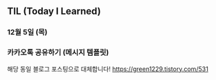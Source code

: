 ## TIL (Today I Learned)

### 12월 5일 (목)    
### 카카오톡 공유하기 (메시지 템플릿)
해당 동일 블로그 포스팅으로 대체합니다!
https://green1229.tistory.com/531   
